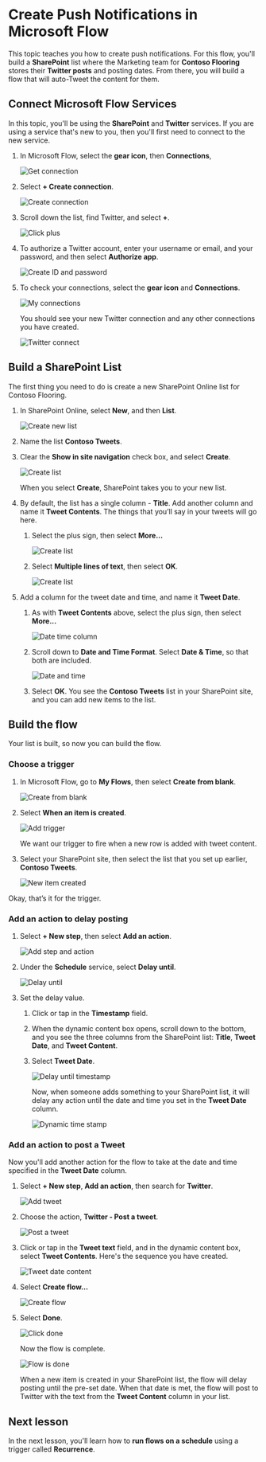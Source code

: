 <properties
   pageTitle="Push notifications in Microsoft Flow | Microsoft Flow"
   description="Create push notifications from SharePoint to Twitter using Microsoft Flow."
   services=""
   suite="flow"
   documentationCenter="na"
   authors="v-joaloh"
   manager="anneta"
   editor=""
   tags=""
   featuredVideoId="y1iDal8XPAo"
   courseDuration="5m"/>

<tags
   ms.service="flow"
   ms.devlang="na"
   ms.topic="get-started-article"
   ms.tgt_pltfrm="na"
   ms.workload="na"
   ms.date="08/16/2017"
   ms.author="v-joaloh"/>

# Create Push Notifications in Microsoft Flow #

This topic teaches you how to create push notifications. For this flow, you'll build a **SharePoint** list where the Marketing team for **Contoso Flooring** stores their **Twitter posts** and posting dates. From there, you will build a flow that will auto-Tweet the content for them. 

## Connect Microsoft Flow Services

In this topic, you'll be using the **SharePoint** and **Twitter** services. If you are using a service that's new to you, then you'll first need to connect to the new service. 

1. In Microsoft Flow, select the **gear icon**, then **Connections**,

    ![Get connection](./media/learning-push-notifications/2-get-connection.png) 

1. Select **+ Create connection**.

    ![Create connection](./media/learning-push-notifications/3-create-connection.png) 

1. Scroll down the list, find Twitter, and select **+**.

    ![Click plus](./media/learning-push-notifications/4-click-plus.png)

1. To authorize a Twitter account, enter your username or email, and your password, and then select **Authorize app**.

    ![Create ID and password](./media/learning-push-notifications/5-create-id-pswd.png)

1. To check your connections,  select the **gear icon** and **Connections**.

    ![My connections](./media/learning-push-notifications/6-my-connections.png)

    You should see your new Twitter connection and any other connections you have created. 

    ![Twitter connect](./media/learning-push-notifications/7-twitter-connection.png)


## Build a SharePoint List ##

The first thing you need to do is create a new SharePoint Online list for Contoso Flooring. 

1. In SharePoint Online, select **New**, and then **List**.

    ![Create new list](./media/learning-push-notifications/1-new-list.png)

1. Name the list **Contoso Tweets**. 

1. Clear the **Show in site navigation** check box, and select **Create**.
 
    ![Create list](./media/learning-push-notifications/2-name-create-list.png)

    When you select **Create**, SharePoint takes you to your new list.

1. By default, the list has a single column - **Title**. Add another column and name it **Tweet Contents**. The things that you’ll say in your tweets will go here. 

    1. Select the plus sign, then select **More...**

        ![Create list](./media/learning-push-notifications/3-add-more-column-types.png)

    1. Select **Multiple lines of text**, then select **OK**.

        ![Create list](./media/learning-push-notifications/4-add-column.png)

1. Add a column for the tweet date and time, and name it **Tweet Date**.

    1. As with **Tweet Contents** above, select the plus sign, then select **More...**

        ![Date time column](./media/learning-push-notifications/5-date-time-col.png)

    1. Scroll down to **Date and Time Format**. Select **Date & Time**, so that both are included.

        ![Date and time](./media/learning-push-notifications/6-date-time-must-do.png)

    1. Select **OK**. You see the **Contoso Tweets** list in your SharePoint site, and you can add new items to the list.

## Build the flow ##

Your list is built, so now you can build the flow.

### Choose a trigger ###

1. In Microsoft Flow, go to **My Flows**, then select **Create from blank**.

    ![Create from blank](./media/learning-push-notifications/8-create-from-blank.png)

1. Select **When an item is created**.

    ![Add trigger](./media/learning-push-notifications/9-add-trigger.png)

    We want our trigger to fire when a new row is added with tweet content.

1. Select your SharePoint site, then select the list that you set up earlier, **Contoso Tweets**.

    ![New item created](./media/learning-push-notifications/11-set-trigger.png)

Okay, that’s it for the trigger.

### Add an action to delay posting ###

1. Select **+ New step**, then select **Add an action**. 

    ![Add step and action](./media/learning-push-notifications/12-add-step-and-action.png)

1. Under the **Schedule** service, select **Delay until**. 

    ![Delay until](./media/learning-push-notifications/13-delay-until-schedule.png)  

1. Set the delay value.

    1. Click or tap in the **Timestamp** field. 

    1. When the dynamic content box opens, scroll down to the bottom, and you see the three columns from the SharePoint list: **Title**,  **Tweet Date**, and **Tweet Content**.

    1. Select **Tweet Date**. 

        ![Delay until timestamp](./media/learning-push-notifications/14-delay-until-timestamp.png)

        Now, when someone adds something to your SharePoint list, it will delay any action until the date and time you set in the **Tweet Date** column.

        ![Dynamic time stamp](./media/learning-push-notifications/15-dynamic-timestamp.png)

### Add an action to post a Tweet ### 

Now you'll add another action for the flow to take at the date and time specified in the **Tweet Date** column.

1. Select **+ New step**, **Add an action**, then search for **Twitter**.

    ![Add tweet](./media/learning-push-notifications/16-add-tweet.png) 

1. Choose the action, **Twitter - Post a tweet**.

    ![Post a tweet](./media/learning-push-notifications/17-post-tweet.png) 

1. Click or tap in the **Tweet text** field, and in the dynamic content box, select **Tweet Contents**. Here's the sequence you have created. 

    ![Tweet date content](./media/learning-push-notifications/18-tweet-date-content.png)

1. Select **Create flow...**

    ![Create flow](./media/learning-push-notifications/19-tiny-create.png) 

1. Select **Done**.

    ![Click done](./media/learning-push-notifications/19-click-done.png)

    Now the flow is complete.

    ![Flow is done](./media/learning-push-notifications/20-flow-is-done.png)

    When a new item is created in your SharePoint list, the flow will delay posting until the pre-set date. When that date is met, the flow will post to Twitter with the text from the **Tweet Content** column in your list.

## Next lesson ##

In the next lesson, you'll learn how to **run flows on a schedule** using a trigger called **Recurrence**.